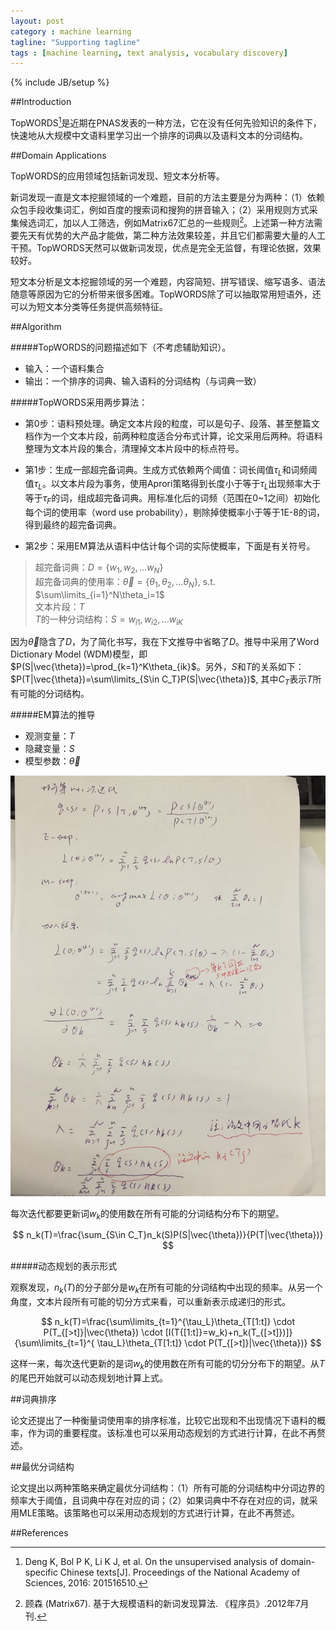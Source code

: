 ```yaml
---
layout: post
category : machine learning
tagline: "Supporting tagline"
tags : [machine learning, text analysis, vocabulary discovery]
---
```

{% include JB/setup %}

##Introduction

TopWORDS[^1]是近期在PNAS发表的一种方法，它在没有任何先验知识的条件下，快速地从大规模中文语料里学习出一个排序的词典以及语料文本的分词结构。

##Domain Applications

TopWORDS的应用领域包括新词发现、短文本分析等。

新词发现一直是文本挖掘领域的一个难题，目前的方法主要是分为两种：（1）依赖众包手段收集词汇，例如百度的搜索词和搜狗的拼音输入；（2）采用规则方式采集候选词汇，加以人工筛选，例如Matrix67汇总的一些规则[^2]。上述第一种方法需要先天有优势的大产品才能做，第二种方法效果较差，并且它们都需要大量的人工干预。TopWORDS天然可以做新词发现，优点是完全无监督，有理论依据，效果较好。

短文本分析是文本挖掘领域的另一个难题，内容简短、拼写错误、缩写语多、语法随意等原因为它的分析带来很多困难。TopWORDS除了可以抽取常用短语外，还可以为短文本分类等任务提供高频特征。

##Algorithm

#####TopWORDS的问题描述如下（不考虑辅助知识）。

* 输入：一个语料集合
* 输出：一个排序的词典、输入语料的分词结构（与词典一致）

#####TopWORDS采用两步算法：

* 第0步：语料预处理。确定文本片段的粒度，可以是句子、段落、甚至整篇文档作为一个文本片段，前两种粒度适合分布式计算，论文采用后两种。将语料整理为文本片段的集合，清理掉文本片段中的标点符号。

* 第1步：生成一部超完备词典。生成方式依赖两个阈值：词长阈值$\tau_L$和词频阈值$\tau_L$。以文本片段为事务，使用Aprori策略得到长度小于等于$\tau_L$出现频率大于等于$\tau_F$的词，组成超完备词典。用标准化后的词频（范围在0~1之间）初始化每个词的使用率（word use probability），剔除掉使概率小于等于1E-8的词，得到最终的超完备词典。

* 第2步：采用EM算法从语料中估计每个词的实际使概率，下面是有关符号。


> 超完备词典：$D=\{w_1,w_2,...w_N\}$  
> 超完备词典的使用率：$\vec{\theta}=\{\theta_1,\theta_2,...\theta_N\}$, s.t. $\sum\limits_{i=1}^N\theta_i=1$  
> 文本片段：$T$  
> $T$的一种分词结构：$S=w_{i1},w_{i2},...w_{iK}$  

因为$\vec{\theta}$隐含了$D$，为了简化书写，我在下文推导中省略了$D$。推导中采用了Word Dictionary Model (WDM)模型，即$P(S|\vec{\theta})=\prod_{k=1}^K\theta_{ik}$。另外，$S$和$T$的关系如下：$P(T|\vec{\theta})=\sum\limits_{S\in C_T}P(S|\vec{\theta})$, 其中$C_T$表示$T$所有可能的分词结构。

#####EM算法的推导

* 观测变量：$T$
* 隐藏变量：$S$
* 模型参数：$\vec{\theta}$

<img src="/figures/topwords/topwords_em.jpg" width="800"/>

每次迭代都要更新词$w_k$的使用数在所有可能的分词结构分布下的期望。

$$
n_k(T)=\frac{\sum_{S\in C_T}n_k(S)P(S|\vec{\theta})}{P(T|\vec{\theta})}
$$

#####动态规划的表示形式

观察发现，$n_k(T)$的分子部分是$w_k$在所有可能的分词结构中出现的频率。从另一个角度，文本片段所有可能的切分方式来看，可以重新表示成递归的形式。

$$
n_k(T)=\frac{\sum\limits_{t=1}^{\tau_L}\theta_{T[1:t]} \cdot P(T_{[>t]}|\vec{\theta}) \cdot [I(T{[1:t]}=w_k)+n_k(T_{[>t]})]}{\sum\limits_{t=1}^{
\tau_L}\theta_{T[1:t]} \cdot P(T_{[>t]}|\vec{\theta})}
$$

这样一来，每次迭代更新的是词$w_k$的使用数在所有可能的切分分布下的期望。从$T$的尾巴开始就可以动态规划地计算上式。

##词典排序

论文还提出了一种衡量词使用率的排序标准，比较它出现和不出现情况下语料的概率，作为词的重要程度。该标准也可以采用动态规划的方式进行计算，在此不再赘述。

##最优分词结构

论文提出以两种策略来确定最优分词结构：（1）所有可能的分词结构中分词边界的频率大于阈值，且词典中存在对应的词；（2）如果词典中不存在对应的词，就采用MLE策略。该策略也可以采用动态规划的方式进行计算，在此不再赘述。

##References

[^1]: Deng K, Bol P K, Li K J, et al. On the unsupervised analysis of domain-specific Chinese texts[J]. Proceedings of the National Academy of Sciences, 2016: 201516510.

[^2]: 顾森 (Matrix67). 基于大规模语料的新词发现算法. 《程序员》.2012年7月刊.
